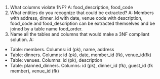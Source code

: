 1. What columns violate 1NF?
A: food_description, food_code
2. What entities do you recognize that could be extracted?
A: Members with address, dinner_id with date, venue code with description, food_code and food_description can be extracted themselves and be joined by a table name food_order.
3. Name all the tables and columns that would make a 3NF compliant solution.
A: 
- Table: members. Columns: id (pk), name, address
- Table: dinners. Columns: id (pk), date, member_id (fk), venue_id(fk)
- Table: venues. Columns: id (pk), description
- Table: planned_dinners. Columns: id (pk), dinner_id (fk), guest_id (fk member), venue_id (fk)

